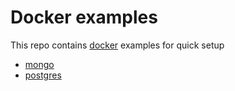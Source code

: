 # Docker examples

This repo contains [docker](https://docker.com/) examples for quick setup

- [mongo](mongo)
- [postgres](postgres)
